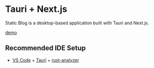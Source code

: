 # Tauri + Next.js
Static Blog is a desktop-based application built with Tauri and Next.js.

[demo](./public/screenshort.png)
## Recommended IDE Setup


- [VS Code](https://code.visualstudio.com/) + [Tauri](https://marketplace.visualstudio.com/items?itemName=tauri-apps.tauri-vscode) + [rust-analyzer](https://marketplace.visualstudio.com/items?itemName=rust-lang.rust-analyzer)



